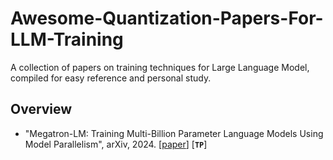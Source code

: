 # Awesome-Quantization-Papers-For-LLM-Training
A collection of papers on training techniques for Large Language Model, compiled for easy reference and personal study.

## Overview

- "Megatron-LM: Training Multi-Billion Parameter Language Models Using Model Parallelism", arXiv, 2024. [[paper](https://arxiv.org/abs/1909.08053)] [**`TP`**]
